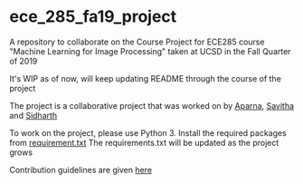 # ece_285_fa19_project
A repository to collaborate on the Course Project for ECE285 course "Machine Learning for Image Processing" taken at UCSD in the Fall Quarter of 2019

It's WIP as of now, will keep updating README through the course of the project

The project is a collaborative project that was worked on by [Aparna](https://github.com/aparna9625), [Savitha](https://github.com/savitha0602) and [Sidharth](https://github.com/Sidharth2905)

To work on the project, please use Python 3.
Install the required packages from [requirement.txt](./requirements.txt)
The requirements.txt will be updated as the project grows

Contribution guidelines are given [here](./CONTRIBUTING.md)
